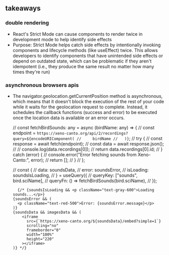 
## takeaways

### double rendering
- React's Strict Mode can cause components to render twice in development mode to help identify side effects
- Purpose: Strict Mode helps catch side effects by intentionally invoking components and lifecycle methods (like useEffect) twice. This allows developers to identify components that have unintended side effects or depend on outdated state, which can be problematic if they aren't idempotent (i.e., they produce the same result no matter how many times they're run)

### asynchronous browsers apis
- The navigator.geolocation.getCurrentPosition method is asynchronous, which means that it doesn't block the execution of the rest of your code while it waits for the geolocation request to complete. Instead, it schedules the callback functions (success and error) to be executed once the location data is available or an error occurs.

  // const fetchBirdSounds: any = async (birdName: any) => {
  //   const endpoint = `https://xeno-canto.org/api/2/recordings?query=${encodeURIComponent(
  //     birdName
  //   )}`;
  //   try {
  //     const response = await fetch(endpoint);
  //     const data = await response.json();
  //     // console.log(data.recordings[0]);
  //     return data.recordings[0].id;
  //   } catch (error) {
  //     console.error("Error fetching sounds from Xeno-Canto:", error);
  //     return [];
  //   }
  // };

    // const {
  //   data: soundsData,
  //   error: soundsError,
  //   isLoading: soundsIsLoading,
  // } = useQuery({
  //   queryKey: ["sounds", bird.sciName],
  //   queryFn: () => fetchBirdSounds(bird.sciName),
  // });

        {/* {soundsIsLoading && <p className="text-gray-600">Loading sounds...</p>}
      {soundsError && (
        <p className="text-red-500">Error: {soundsError.message}</p>
      )}
      {soundsData && imagesData && (
          <iframe
            src={`https://xeno-canto.org/${soundsData}/embed?simple=1`}
            scrolling="no"
            frameborder="0"
            width="100%"
            height="220"
          ></iframe>
      )} */}